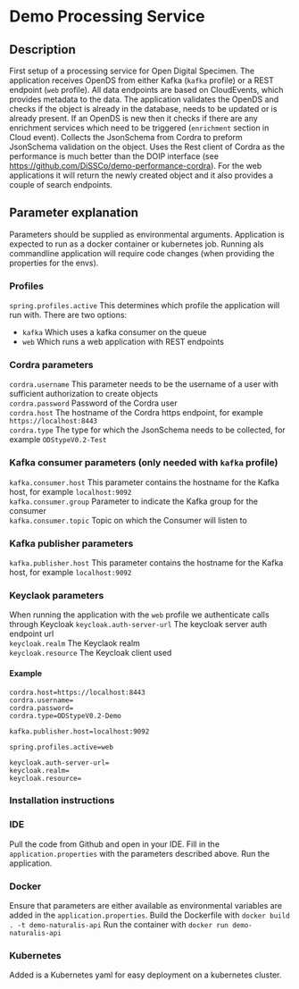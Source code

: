 # Demo Processing Service

## Description
First setup of a processing service for Open Digital Specimen.
The application receives OpenDS from either Kafka (`kafka` profile) or a REST endpoint (`web` profile).
All data endpoints are based on CloudEvents, which provides metadata to the data.
The application validates the OpenDS and checks if the object is already in the database, needs to be updated or is already present.
If an OpenDS is new then it checks if there are any enrichment services which need to be triggered (`enrichment` section in Cloud event). 
Collects the JsonSchema from Cordra to preform JsonSchema validation on the object.
Uses the Rest client of Cordra as the performance is much better than the DOIP interface (see https://github.com/DiSSCo/demo-performance-cordra).
For the web applications it will return the newly created object and it also provides a couple of search endpoints.

## Parameter explanation
Parameters should be supplied as environmental arguments.
Application is expected to run as a docker container or kubernetes job.
Running als commandline application will require code changes (when providing the properties for the envs).

### Profiles
`spring.profiles.active` This determines which profile the application will run with. There are two options:
- `kafka` Which uses a kafka consumer on the queue
- `web` Which runs a web application with REST endpoints

### Cordra parameters
`cordra.username` This parameter needs to be the username of a user with sufficient authorization to create objects   
`cordra.password` Password of the Cordra user  
`cordra.host` The hostname of the Cordra https endpoint, for example `https://localhost:8443`  
`cordra.type` The type for which the JsonSchema needs to be collected, for example `ODStypeV0.2-Test`  

### Kafka consumer parameters (only needed with `kafka` profile)
`kafka.consumer.host` This parameter contains the hostname for the Kafka host, for example `localhost:9092`  
`kafka.consumer.group` Parameter to indicate the Kafka group for the consumer  
`kafka.consumer.topic` Topic on which the Consumer will listen to  

### Kafka publisher parameters
`kafka.publisher.host` This parameter contains the hostname for the Kafka host, for example `localhost:9092`  

### Keyclaok parameters
When running the application with the `web` profile we authenticate calls through Keycloak
`keycloak.auth-server-url` The keycloak server auth endpoint url  
`keycloak.realm` The Keyclaok realm  
`keycloak.resource`  The Keycloak client used  

#### Example
```
cordra.host=https://localhost:8443
cordra.username=
cordra.password=
cordra.type=ODStypeV0.2-Demo

kafka.publisher.host=localhost:9092

spring.profiles.active=web

keycloak.auth-server-url=
keycloak.realm=
keycloak.resource=
```

### Installation instructions

### IDE
Pull the code from Github and open in your IDE.
Fill in the `application.properties` with the parameters described above.
Run the application.

### Docker
Ensure that parameters are either available as environmental variables are added in the `application.properties`.
Build the Dockerfile with `docker build . -t demo-naturalis-api`
Run the container with `docker run demo-naturalis-api`

### Kubernetes
Added is a Kubernetes yaml for easy deployment on a kubernetes cluster.
